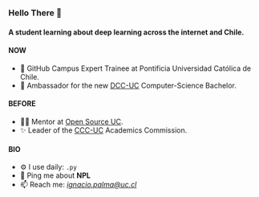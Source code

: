 ### Hello There 👋

#### A student learning about deep learning across the internet and Chile.

#### NOW
- 🚩 GitHub Campus Expert Trainee at Pontificia Universidad Católica de Chile.
- 🏢 Ambassador for the new [DCC-UC](https://www.instagram.com/dccuc/) Computer-Science Bachelor.

#### BEFORE
- 👨‍💻 Mentor at [Open Source UC](https://github.com/open-source-uc).
- ✨ Leader of the [CCC-UC](https://www.instagram.com/ccc.ing.uc/) Academics Commission.

#### BIO
- ⚙️ I use daily: `.py`
- 💬 Ping me about **NPL**
- 📫 Reach me: *ignacio.palma@uc.cl*

